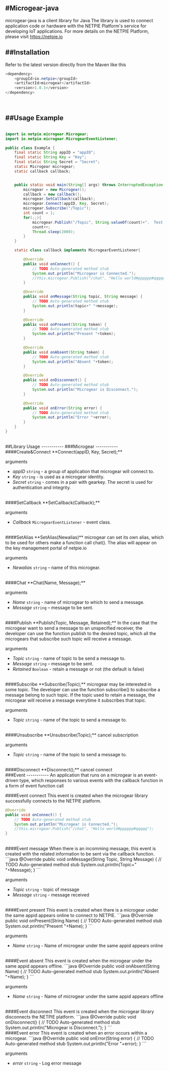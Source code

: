 
#Microgear-java
-----------
microgear-java is a client library for Java The library is used to connect application code or hardware with the NETPIE Platform's service for developing IoT applications. For more details on the NETPIE Platform, please visit https://netpie.io

##Installation
-----------
Refer to the latest version directly from the Maven like this
```java
<dependency>
	<groupId>io.netpie</groupId>
	<artifactId>microgear</artifactId>
	<version>1.0.1</version>
</dependency>
```
<br/>

##Usage Example
-----------
```java

import io.netpie.microgear.Microgear;
import io.netpie.microgear.MicrogearEventListener;

public class Example {
	final static String appID = "appID";
	final static String Key = "Key";
	final static String Secret = "Secret";
	static Microgear microgear;
	static callback callback;


	public static void main(String[] args) throws InterruptedException {
		microgear = new Microgear();
		callback = new callback();
		microgear.SetCallback(callback);
		microgear.Connect(appID, Key, Secret);
		microgear.Subscribe("/Topic");
		int count = 1;
		for(;;){
			microgear.Publish("/Topic", String.valueOf(count)+".  Test message");
			count++;
			Thread.sleep(2000);
		}
	}

	static class callback implements MicrogearEventListener{

		@Override
		public void onConnect() {
			// TODO Auto-generated method stub
			System.out.println("Microgear is Connected.");
			//this.microgear.Publish("/chat", "Hello world#pppppp#qqqqq");
		}

		@Override
		public void onMessage(String topic, String message) {
			// TODO Auto-generated method stub
			System.out.println(topic+" "+message);
		}

		@Override
		public void onPresent(String token) {
			// TODO Auto-generated method stub
			System.out.println("Present "+token);
		}

		@Override
		public void onAbsent(String token) {
			// TODO Auto-generated method stub
			System.out.println("Absent "+token);
		}

		@Override
		public void onDisconnect() {
			// TODO Auto-generated method stub
			System.out.println("Microgear is Disconnect.");
		}

		@Override
		public void onError(String error) {
			// TODO Auto-generated method stub
			System.out.println("Error "+error);
		}
	}
}
```
<br/>
##Library Usage
-----------
###Microgear
-----------
####Create&Connect
**Connect(appID, Key, Secret);**

arguments

* *appID* `string` - a group of application that microgear will connect to.
* *Key* `string` - is used as a microgear identity.
* *Secret* `string` - comes in a pair with gearkey. The secret is used for authentication and integrity.

<br/>
####SetCallback
**SetCallback(Callback);**

arguments

* *Callback* `MicrogearEventListener` - event class.

<br/>
####SetAlias
**SetAlias(Newalias)** microgear can set its own alias, which to be used for others make a function call chat(). The alias will appear on the key management portal of netpie.io

arguments

* *Newalias* `string` – name of this microgear.

<br/>
####Chat
**Chat(Name, Message);**

arguments

* *Name* `string` - name of microgear to which to send a message.
* *Message* `string` – message to be sent.

<br/>
####Publish
**Publish(Topic, Message, Retained);**
In the case that the microgear want to send a message to an unspecified receiver, the developer can use the function publish to the desired topic, which all the microgears that subscribe such topic will receive a message.

arguments

* *Topic* `string` - name of topic to be send a message to.
* *Message* `string` – message to be sent.
* *Retained* `Boolean` - retain a message or not (the default is false)

<br/>
####Subscribe
**Subscribe(Topic);** microgear may be interested in some topic. The developer can use the function subscribe() to subscribe a message belong to such topic. If the topic used to retain a message, the microgear will receive a message everytime it subscribes that topic.

arguments

* *Topic* `string` - name of the topic to send a message to.

<br/>
####Unsubscribe
**Unsubscribe(Topic);** cancel subscription

arguments

* *Topic* `string` - name of the topic to send a message to.

<br/>
####Disconnect
**Disconnect();** cancel connect

<br/>
###Event
-----------
An application that runs on a microgear is an event-driven type, which responses to various events with the callback function in a form of event function call


####Event connect
This event is created when the microgear library successfully connects to the NETPIE platform.
```java
@Override
public void onConnect() {
	// TODO Auto-generated method stub
	System.out.println("Microgear is Connected.");
	//this.microgear.Publish("/chat", "Hello world#pppppp#qqqqq");
}
```
<br/>
####Event message
When there is an incomming message, this event is created with the related information to be sent via the callback function.
```java
@Override
public void onMessage(String Topic, String Message) {
	// TODO Auto-generated method stub
	System.out.println(Topic+" "+Message);
}
```

arguments

* *Topic* `string` - topic of message
* *Message* `string` - message received

<br/>
####Event present
This event is created when there is a microgear under the same appid appears online to connect to NETPIE.
```java
@Override
public void onPresent(String Name) {
	// TODO Auto-generated method stub
	System.out.println("Present "+Name);
}
```

arguments

* *Name* `string` - Name of microgear under the same appid appears online

<br/>
####Event absent
This event is created when the microgear under the same appid appears offline.
```java
@Override
public void onAbsent(String Name) {
	// TODO Auto-generated method stub
	System.out.println("Absent "+Name);
}
```

arguments

* *Name* `string` - Name of microgear under the same appid appears offline

<br/>
####Event disconnect
This event is created when the microgear library disconnects the NETPIE platform.
```java
@Override
public void onDisconnect() {
	// TODO Auto-generated method stub
	System.out.println("Microgear is Disconnect.");
}
```

<br/>
####Event error
This event is created when an error occurs within a microgear.
```java
@Override
public void onError(String error) {
	// TODO Auto-generated method stub
	System.out.println("Error "+error);
}
```

arguments

* *error* `string` - Log error message
